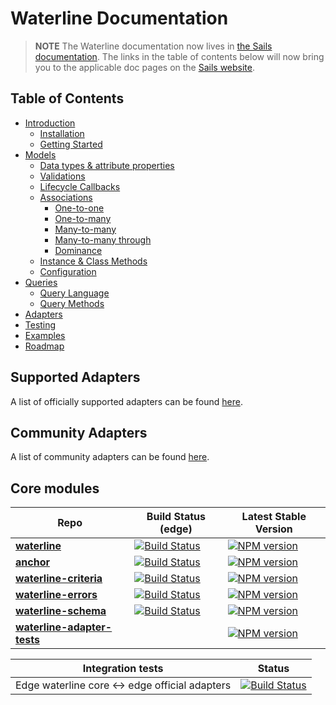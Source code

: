 # Waterline Documentation

> **NOTE** The Waterline documentation now lives in [the Sails documentation](http://sailsjs.com/docs/concepts/models-and-orm/). The links in the table of contents below will now bring you to the applicable doc pages on the [Sails website](http://sailsjs.com).

## Table of Contents


* [Introduction](http://sailsjs.com/docs/concepts/models-and-orm/standalone-waterline-usage)
  * [Installation](http://sailsjs.com/docs/concepts/models-and-orm/standalone-waterline-usage)
  * [Getting Started](http://sailsjs.com/docs/concepts/models-and-orm/standalone-waterline-usage)
* [Models](http://sailsjs.com/docs/concepts/models-and-orm/models)
  * [Data types & attribute properties](http://sailsjs.com/docs/concepts/models-and-orm/attributes)
  * [Validations](http://sailsjs.com/docs/concepts/models-and-orm/validations)
  * [Lifecycle Callbacks](http://sailsjs.com/docs/concepts/models-and-orm/lifecycle-callbacks)
  * [Associations](http://sailsjs.com/docs/concepts/models-and-orm/associations)
    - [One-to-one](http://sailsjs.com/docs/concepts/models-and-orm/associations/one-to-one)
    - [One-to-many](http://sailsjs.com/docs/concepts/models-and-orm/associations/one-to-many)
    - [Many-to-many](http://sailsjs.com/docs/concepts/models-and-orm/associations/many-to-many)
    - [Many-to-many through](http://sailsjs.com/docs/concepts/models-and-orm/associations/through-associations)
    - [Dominance](http://sailsjs.com/docs/concepts/models-and-orm/associations/dominance)
  * [Instance & Class Methods](models/instance-class-methods.md)
  * [Configuration](http://sailsjs.com/docs/concepts/models-and-orm/model-settings)
* [Queries](http://sailsjs.com/docs/concepts/models-and-orm/queries)
  * [Query Language](http://sailsjs.com/docs/concepts/models-and-orm/query-language)
  * [Query Methods](queries/query-methods.md)
* [Adapters](adapters/adapters.md)
* [Testing](http://sailsjs.com/docs/concepts/testing)
* [Examples](http://sailsjs.com/docs/concepts/models-and-orm/)
* [Roadmap](ROADMAP.md)

## Supported Adapters

A list of officially supported adapters can be found [here](http://sailsjs.com/docs/concepts/extending-sails/adapters/available-adapters#?officially-supported-database-adapters).

<!-- |    Name                                                                         | Maintainer                                   | Build Status (edge)                                                                                                                         | Latest Stable Version                                                                                     |
|---------------------------------------------------------------------------------|----------------------------------------------|---------------------------------------------------------------------------------------------------------------------------------------------|-----------------------------------------------------------------------------------------------------------|
| [Sails-PostgreSQL](https://github.com/balderdashy/sails-postgresql)             | [balderdash](https://github.com/balderdashy) | [![Build Status](https://travis-ci.org/balderdashy/sails-postgresql.svg?branch=master)](https://travis-ci.org/balderdashy/sails-postgresql) | [![npm version](https://badge.fury.io/js/sails-postgresql.svg)](http://badge.fury.io/js/sails-postgresql) |
| [Sails-MySQL](https://github.com/balderdashy/sails-mysql)                       | [balderdash](https://github.com/balderdashy) | [![Build Status](https://travis-ci.org/balderdashy/sails-mysql.svg?branch=master)](https://travis-ci.org/balderdashy/sails-mysql)           | [![npm version](https://badge.fury.io/js/sails-mysql.svg)](http://badge.fury.io/js/sails-mysql)           |
| [Sails-MongoDB](https://github.com/balderdashy/sails-mongo)                     | [balderdash](https://github.com/balderdashy) | [![Build Status](https://travis-ci.org/balderdashy/sails-mongo.svg?branch=master)](https://travis-ci.org/balderdashy/sails-mongo)           | [![npm version](https://badge.fury.io/js/sails-mongo.svg)](http://badge.fury.io/js/sails-mongo)           |
| [Sails-Redis](https://github.com/balderdashy/sails-redis)                       | [balderdash](https://github.com/balderdashy) | [![Build Status](https://travis-ci.org/balderdashy/sails-redis.svg?branch=master)](https://travis-ci.org/balderdashy/sails-redis)           | [![npm version](https://badge.fury.io/js/sails-redis.svg)](http://badge.fury.io/js/sails-redis) 
| [Sails-Disk](https://github.com/balderdashy/sails-disk)                         | [balderdash](https://github.com/balderdashy) | [![Build Status](https://travis-ci.org/balderdashy/sails-disk.svg?branch=master)](https://travis-ci.org/balderdashy/sails-disk)             | [![npm version](https://badge.fury.io/js/sails-disk.svg)](http://badge.fury.io/js/sails-disk) 
| [Sails-Memory](https://github.com/balderdashy/sails-memory)                     | [balderdash](https://github.com/balderdashy) | [![Build Status](https://travis-ci.org/balderdashy/sails-memory.svg?branch=master)](https://travis-ci.org/balderdashy/sails-memory)         | [![npm version](https://badge.fury.io/js/sails-memory.svg)](http://badge.fury.io/js/sails-memory) 
 -->
## Community Adapters

A list of community adapters can be found [here](http://sailsjs.com/docs/concepts/extending-sails/adapters/available-adapters#?community-supported-database-adapters).


## Core modules

| Repo          |  Build Status (edge)                  |  Latest Stable Version   |
|---------------|---------------------------------------|--------------------------|
| [**waterline**](http://github.com/balderdashy/waterline) | [![Build Status](https://travis-ci.org/balderdashy/waterline.svg?branch=master)](https://travis-ci.org/balderdashy/waterline) | [![NPM version](https://badge.fury.io/js/waterline.svg)](http://badge.fury.io/js/waterline) |
| [**anchor**](http://github.com/sailsjs/anchor) | [![Build Status](https://travis-ci.org/sailsjs/anchor.svg?branch=master)](https://travis-ci.org/sailsjs/anchor) | [![NPM version](https://badge.fury.io/js/anchor.svg)](http://badge.fury.io/js/anchor) |
| [**waterline-criteria**](http://github.com/balderdashy/waterline-criteria) | [![Build Status](https://travis-ci.org/balderdashy/waterline-criteria.svg?branch=master)](https://travis-ci.org/balderdashy/waterline-criteria) | [![NPM version](https://badge.fury.io/js/waterline-criteria.svg)](http://badge.fury.io/js/waterline-criteria) |
| [**waterline-errors**](http://github.com/vanetix/waterline-errors) | [![Build Status](https://travis-ci.org/vanetix/waterline-errors.svg?branch=master)](https://travis-ci.org/vanetix/waterline-errors) | [![NPM version](https://badge.fury.io/js/waterline-errors.svg)](http://badge.fury.io/js/waterline-errors) |
| [**waterline-schema**](http://github.com/balderdashy/waterline-schema) | [![Build Status](https://travis-ci.org/balderdashy/waterline-schema.svg?branch=master)](https://travis-ci.org/balderdashy/waterline-schema) | [![NPM version](https://badge.fury.io/js/waterline-schema.svg)](http://badge.fury.io/js/waterline-schema) |
| [**waterline-adapter-tests**](http://github.com/balderdashy/waterline-adapter-tests) |  | [![NPM version](https://badge.fury.io/js/waterline-adapter-tests.svg)](http://badge.fury.io/js/waterline-adapter-tests) |

| Integration tests | Status |
|-------------------|--------|
| Edge waterline core <-> edge official adapters | [![Build Status](https://travis-ci.org/balderdashy/waterline-adapter-tests.svg?branch=master)](https://travis-ci.org/balderdashy/waterline-adapter-tests) |

